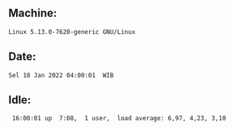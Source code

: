 ## Machine:
```
Linux 5.13.0-7620-generic GNU/Linux
```
## Date:
```
Sel 18 Jan 2022 04:00:01  WIB
```
## Idle:
```
 16:00:01 up  7:08,  1 user,  load average: 6,97, 4,23, 3,10
```
